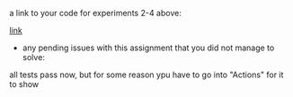 a link to your code for experiments 2-4 above:

[link](https://github.com/h586613/dat250-spring-counters-todos)

* any pending issues with this assignment that you did not manage to solve:

all tests pass now, but for some reason ypu have to go into "Actions" for it to show

